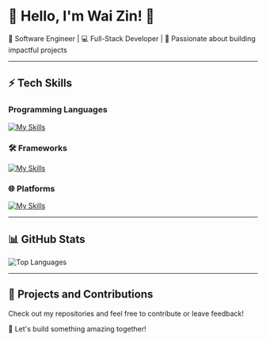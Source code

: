 # 🌟 Hello, I'm Wai Zin! 👋  
🚀 Software Engineer | 💻 Full-Stack Developer | 🎨 Passionate about building impactful projects

---

## ⚡ Tech Skills

### Programming Languages
[![My Skills](https://skillicons.dev/icons?i=java,py,js,html,css,c,cpp,cs,php,mysql)](https://skillicons.dev)

### 🛠️ Frameworks
[![My Skills](https://skillicons.dev/icons?i=react,nextjs,flask,spring,angular,django,fastapi,dotnet)](https://skillicons.dev)

### 🌐 Platforms
[![My Skills](https://skillicons.dev/icons?i=windows,apple,linux)](https://skillicons.dev)

---

## 📊 GitHub Stats

<!-- ![GitHub Stats](https://github-readme-stats.vercel.app/api?username=waizin28&show_icons=true&theme=radical) -->  
![Top Languages](https://github-readme-stats.vercel.app/api/top-langs/?username=waizin28&layout=compact&theme=radical)

---

## 📌 Projects and Contributions

Check out my repositories and feel free to contribute or leave feedback!

🌟 Let's build something amazing together!
